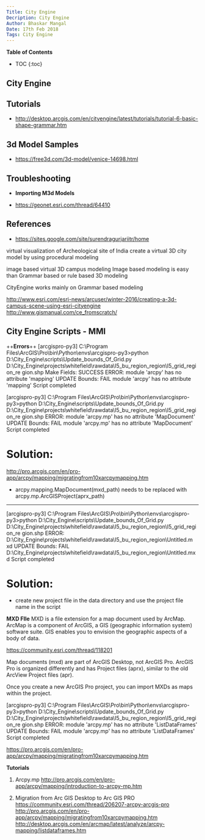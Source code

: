 ```yaml
---
Title: City Engine
Decription: City Engine
Author: Bhaskar Mangal
Date: 17th Feb 2018
Tags: City Engine
---
```


**Table of Contents**
* TOC
{:toc}


## City Engine

## Tutorials
* http://desktop.arcgis.com/en/cityengine/latest/tutorials/tutorial-6-basic-shape-grammar.htm

## 3d Model Samples
* https://free3d.com/3d-model/venice-14698.html

## Troubleshooting
* **Importing M3d Models**
- https://geonet.esri.com/thread/64410

## References
* https://sites.google.com/site/surendragurjariitr/home

virtual visualization of Archeological site of India
create a virtual 3D city model by using procedural modeling

image based virtual 3D campus modeling
Image based modeling is easy than Grammar based or rule based 3D modeling

CityEngine works mainly on Grammar based modeling

http://www.esri.com/esri-news/arcuser/winter-2016/creating-a-3d-campus-scene-using-esri-cityengine
http://www.gismanual.com/ce_fromscratch/


## City Engine Scripts - MMI

++**Errors**++
[arcgispro-py3] C:\Program Files\ArcGIS\Pro\bin\Python\envs\arcgispro-py3>python
 D:\City_Engine\scripts\Update_bounds_Of_Grid.py
D:\City_Engine\projects\whitefield\rawdata\I5_bu_region_region\I5_grid_region_re
gion.shp
Make Fields: SUCCESS
ERROR: module 'arcpy' has no attribute 'mapping'
UPDATE Bounds: FAIL
module 'arcpy' has no attribute 'mapping'
Script completed

[arcgispro-py3] C:\Program Files\ArcGIS\Pro\bin\Python\envs\arcgispro-py3>python
 D:\City_Engine\scripts\Update_bounds_Of_Grid.py
D:\City_Engine\projects\whitefield\rawdata\I5_bu_region_region\I5_grid_region_re
gion.shp
ERROR: module 'arcpy.mp' has no attribute 'MapDocument'
UPDATE Bounds: FAIL
module 'arcpy.mp' has no attribute 'MapDocument'
Script completed

Solution:
=============


http://pro.arcgis.com/en/pro-app/arcpy/mapping/migratingfrom10xarcpymapping.htm
- arcpy.mapping.MapDocument(mxd_path) needs to be replaced with arcpy.mp.ArcGISProject(aprx_path)

------------
[arcgispro-py3] C:\Program Files\ArcGIS\Pro\bin\Python\envs\arcgispro-py3>python
 D:\City_Engine\scripts\Update_bounds_Of_Grid.py
D:\City_Engine\projects\whitefield\rawdata\I5_bu_region_region\I5_grid_region_re
gion.shp
ERROR: D:\City_Engine\projects\whitefield\rawdata\I5_bu_region_region\Untitled.m
xd
UPDATE Bounds: FAIL
D:\City_Engine\projects\whitefield\rawdata\I5_bu_region_region\Untitled.mxd
Script completed


Solution:
=============
- create new project file in the data directory and use the project file name in the script

**MXD FIle**
MXD is a file extension for a map document used by ArcMap. ArcMap is a component of ArcGIS, a GIS (geographic information system) software suite. GIS enables you to envision the geographic aspects of a body of data.

https://community.esri.com/thread/118201

Map documents (mxd) are part of ArcGIS Desktop, not ArcGIS Pro.  ArcGIS Pro is organized differently and has Project files (aprx), similar to the old ArcView Project files (apr).

 

Once you create a new ArcGIS Pro project, you can import MXDs as maps within the project.





[arcgispro-py3] C:\Program Files\ArcGIS\Pro\bin\Python\envs\arcgispro-py3>python
 D:\City_Engine\scripts\Update_bounds_Of_Grid.py
D:\City_Engine\projects\whitefield\rawdata\I5_bu_region_region\I5_grid_region_re
gion.shp
ERROR: module 'arcpy.mp' has no attribute 'ListDataFrames'
UPDATE Bounds: FAIL
module 'arcpy.mp' has no attribute 'ListDataFrames'
Script completed

https://pro.arcgis.com/en/pro-app/arcpy/mapping/migratingfrom10xarcpymapping.htm


**Tutorials**
1. Arcpy.mp
http://pro.arcgis.com/en/pro-app/arcpy/mapping/introduction-to-arcpy-mp.htm

2. Migration from Arc GIS Desktop to Arc GIS PRO
https://community.esri.com/thread/206207-arcpy-arcgis-pro
http://pro.arcgis.com/en/pro-app/arcpy/mapping/migratingfrom10xarcpymapping.htm
http://desktop.arcgis.com/en/arcmap/latest/analyze/arcpy-mapping/listdataframes.htm